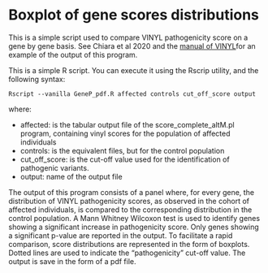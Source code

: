 # Boxplot of gene scores distributions

This is a simple script used to compare VINYL pathogenicity score on a gene by gene basis. 
See Chiara et al 2020 and the [manual of VINYL](http://90.147.75.93/galaxy/static/manual/,"Manual")for an example of the output of this program.

This is a simple R script. You can execute it using the Rscrip utility, and the following syntax:

`Rscript --vanilla GeneP_pdf.R affected controls cut_off_score output`

where:

* affected: is the tabular output file of the score_complete_altM.pl program, containing vinyl scores for the population of  affected individuals
* controls: is the equivalent files, but for the control population
* cut_off_score: is the cut-off value used for the identification of pathogenic variants.
* output: name of the output file


The output of this program consists of a panel where, for every gene, the distribution  of VINYL  pathogenicity scores, as observed in the cohort of affected individuals, is  compared to the corresponding distribution in the control population. 
A Mann Whitney Wilcoxon test is used to identify genes showing a significant increase in pathogenicity score. Only genes showing a significant p-value are reported in the output. To facilitate a rapid comparison, score distributions are represented in the form of  boxplots. Dotted lines are used to indicate the “pathogenicity” cut-off value. 
The output is save in the form of a pdf file.
